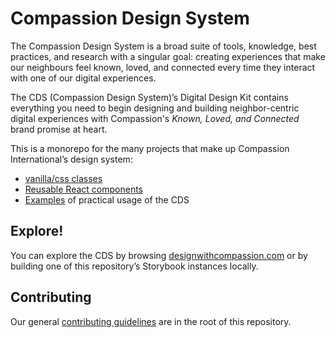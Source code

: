 # Compassion Design System

The Compassion Design System is a broad suite of tools, knowledge, best
practices, and research with a singular goal: creating experiences that make our
neighbours feel known, loved, and connected every time they interact with one of
our digital experiences.

The CDS (Compassion Design System)’s Digital Design Kit contains everything you
need to begin designing and building neighbor-centric digital experiences with
Compassion's _Known, Loved, and Connected_ brand promise at heart.

This is a monorepo for the many projects that make up Compassion International’s design system:

- [vanilla/css classes](packages/css)
- [Reusable React components](packages/react)
- [Examples](examples) of practical usage of the CDS

## Explore!

You can explore the CDS by browsing
[designwithcompassion.com](https://designwithcompassion.com) or by building one
of this repository’s Storybook instances locally.

## Contributing

Our general [contributing guidelines](CONTRIBUTING.md) are in the root of this repository.
